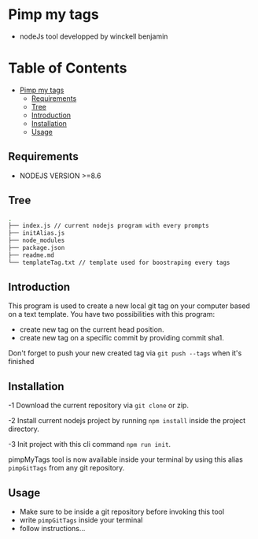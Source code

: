 # Pimp my tags
* nodeJs tool developped by winckell benjamin

Table of Contents
=================

   * [Pimp my tags](#pimp-my-tags)
      * [Requirements](#requirements)
      * [Tree](#tree)
      * [Introduction](#introduction)
      * [Installation](#installation)
      * [Usage](#usage)

## Requirements 
 - NODEJS VERSION >=8.6 
## Tree
```bash
.
├── index.js // current nodejs program with every prompts
├── initAlias.js
├── node_modules 
├── package.json
├── readme.md
└── templateTag.txt // template used for boostraping every tags
```

## Introduction
This program is used to create a new local git tag on your computer based on a text template.
You have two possibilities with this program:
- create new tag on the current head position.
- create new tag on a specific commit by providing commit sha1.

Don't forget to push your new created tag via `git push --tags` when it's finished

## Installation
-1 Download the current repository via `git clone` or zip.

-2 Install current nodejs project by running `npm install` inside the project directory.

-3 Init project with this cli command `npm run init`.

pimpMyTags tool is now available inside your terminal by using this alias `pimpGitTags` from any git repository.

## Usage 
 - Make sure to be inside a git repository before invoking this tool
 - write `pimpGitTags` inside your terminal
 - follow instructions...

